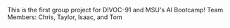 This is the first group project for DIVOC-91 and MSU's AI Bootcamp!
Team Members:  Chris, Taylor, Isaac, and Tom